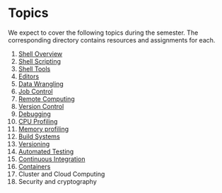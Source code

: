 # Topics

We expect to cover the following topics during the semester. The corresponding
directory contains resources and assignments for each.

  1. [Shell Overview](01-shell-overview/)
  2. [Shell Scripting](02-shell-scripting/)
  3. [Shell Tools](03-shell-tools/)
  4. [Editors](04-editors/)
  5. [Data Wrangling](05-data-wrangling/)
  6. [Job Control](06-job-control/)
  7. [Remote Computing](07-remote-computing/)
  8. [Version Control](08-version-control/)
  9. [Debugging](09-debugging/)
  10. [CPU Profiling](10-cpu-profiling/)
  11. [Memory profiling](11-memory-profiling/)
  12. [Build Systems](12-build-systems/)
  13. [Versioning](13-versioning/)
  14. [Automated Testing](14-automated-testing/)
  15. [Continuous Integration](15-continuous-integration/)
  16. [Containers](18-containers/)
  17. Cluster and Cloud Computing
  18. Security and cryptography

